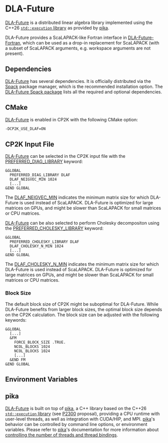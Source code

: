 # DLA-Future

[DLA-Future] is a distributed linear algebra library implemented using the C++26
[`std::execution` library] as provided by [pika].

DLA-Future provides a ScaLAPACK-like Fortran interface in
[DLA-Future-Fortran](https://github.com/eth-cscs/DLA-Future-Fortran), which can be used as a drop-in
replacement for ScaLAPACK (with a subset of ScaLAPACK arguments, e.g. workspace arguments are not
present).

## Dependencies

[DLA-Future] has several dependencies. It is officially distributed via the [Spack] package manager,
which is the recommended installation option. The [DLA-Future Spack package] lists all the required
and optional dependencies.

## CMake

[DLA-Future] is enabled in CP2K with the following CMake option:

```bash
-DCP2K_USE_DLAF=ON
```

## CP2K Input File

[DLA-Future] can be selected in the CP2K input file with the
[PREFERRED_DIAG_LIBRARY](#CP2K_INPUT.GLOBAL.PREFERRED_DIAG_LIBRARY) keyword:

```
&GLOBAL
  PREFERRED_DIAG_LIBRARY DLAF
  DLAF_NEIGVEC_MIN 1024
  [...]
&END GLOBAL
```

The [DLAF_NEIGVEC_MIN](#CP2K_INPUT.GLOBAL.DLAF_NEIGVEC_MIN) indicates the minimum matrix size for
which DLA-Future is used instead of ScaLAPACK. DLA-Future is optimized for large matrices on GPUs,
and might be slower than ScaLAPACK for small matrices or CPU matrices.

[DLA-Future] can be also selected to perform Cholesky decompositon using the
[PREFERRED_CHOLESKY_LIBRARY](#CP2K_INPUT.GLOBAL.PREFERRED_CHOLESKY_LIBRARY) keyword:

```
&GLOBAL
  PREFERRED_CHOLESKY_LIBRARY DLAF
  DLAF_CHOLESKY_N_MIN 1024
  [...]
&END GLOBAL
```

The [DLAF_CHOLESKY_N_MIN](#CP2K_INPUT.GLOBAL.DLAF_CHOLESKY_N_MIN) indicates the minimum matrix size
for which DLA-Future is used instead of ScaLAPACK. DLA-Future is optimized for large matrices on
GPUs, and might be slower than ScaLAPACK for small matrices or CPU matrices.

### Block Size

The default block size of CP2K might be suboptimal for DLA-Future. While DLA-Future benefits from
larger block sizes, the optimal block size depends on the CP2K calculation. The block size can be
adjusted with the following keywords:

```
&GLOBAL
  [...]
  &FM
    FORCE_BLOCK_SIZE .TRUE.
    NCOL_BLOCKS 1024
    NCOL_BLOCKS 1024
    [...]
  &END FM
&END GLOBAL
```

## Environment Variables

## pika

[DLA-Future] is built on top of [pika], a C++ library based on the C++26 [`std::execution` library]
(see [P2300] proposal), providing a CPU runtime with user-level threads, as well as integration with
CUDA/HIP, and MPI. [pika]'s behavior can be controlled by command line options, or environment
variables. Please refer to [pika]'s documentation for more information about
[controlling the number of threads and thread bindings](https://pikacpp.org/usage.html#controlling-the-number-of-threads-and-thread-bindings).

[dla-future]: https://github.com/eth-cscs/DLA-Future
[dla-future spack package]: https://packages.spack.io/package.html?name=dla-future
[p2300]: https://cplusplus.github.io/sender-receiver/execution.html
[pika]: https://pikacpp.org/
[spack]: https://spack.readthedocs.io/en/latest/
[`std::execution` library]: https://eel.is/c++draft/#exec

